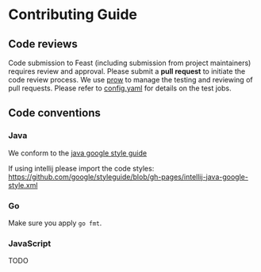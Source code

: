 # Contributing Guide

## Code reviews

Code submission to Feast (including submission from project maintainers) requires review and approval.
Please submit a **pull request** to initiate the code review process. We use [prow](https://github.com/kubernetes/test-infra/tree/master/prow) to manage the testing and reviewing of pull requests. Please refer to [config.yaml](../.prow/config.yaml) for details on the test jobs. 

## Code conventions

### Java

We conform to the [java google style guide](https://google.github.io/styleguide/javaguide.html)

If using intellij please import the code styles:
https://github.com/google/styleguide/blob/gh-pages/intellij-java-google-style.xml

### Go

Make sure you apply `go fmt`.

### JavaScript

TODO